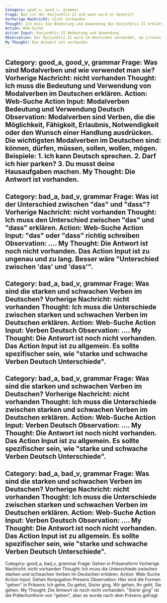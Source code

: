 ```yaml
---
Category: good_a, good_v, grammar
Frage: Was ist der Konjunktiv II und wann wird er benutzt?
Vorherige Nachricht: nicht vorhanden
Thought: Ich muss die Bedeutung und Anwendung des Konjunktiv II erklären.
Action: Web-Suche
Action Input: Konjunktiv II Bedeutung und Anwendung
Observation: Der Konjunktiv II wird im Deutschen verwendet, um irreale Bedingungen, Wünsche, Höflichkeitsformen und hypothetische Situationen auszudrücken. Beispiele: Wenn ich Zeit hätte, würde ich dir helfen. Ich wünschte, ich wäre reich. Könnten Sie mir bitte helfen?
My Thought: Die Antwort ist vorhanden.
---
```

Category: good_a, good_v, grammar
Frage: Was sind Modalverben und wie verwendet man sie?
Vorherige Nachricht: nicht vorhanden
Thought: Ich muss die Bedeutung und Verwendung von Modalverben im Deutschen erklären.
Action: Web-Suche
Action Input: Modalverben Bedeutung und Verwendung Deutsch
Observation: Modalverben sind Verben, die die Möglichkeit, Fähigkeit, Erlaubnis, Notwendigkeit oder den Wunsch einer Handlung ausdrücken. Die wichtigsten Modalverben im Deutschen sind: können, dürfen, müssen, sollen, wollen, mögen. Beispiele: 1. Ich kann Deutsch sprechen. 2. Darf ich hier parken? 3. Du musst deine Hausaufgaben machen.
My Thought: Die Antwort ist vorhanden.
---
Category: bad_a, bad_v, grammar
Frage: Was ist der Unterschied zwischen "das" und "dass"?
Vorherige Nachricht: nicht vorhanden
Thought: Ich muss den Unterschied zwischen "das" und "dass" erklären.
Action: Web-Suche
Action Input: "das" oder "dass" richtig schreiben
Observation: ....
My Thought: Die Antwort ist noch nicht vorhanden. Das Action Input ist zu ungenau und zu lang. Besser wäre "Unterschied zwischen 'das' und 'dass'".
---
Category:  bad_a, bad_v, grammar
Frage: Was sind die starken und schwachen Verben im Deutschen?
Vorherige Nachricht: nicht vorhanden
Thought: Ich muss die Unterschiede zwischen starken und schwachen Verben im Deutschen erklären.
Action: Web-Suche
Action Input: Verben Deutsch
Observation: ....
My Thought: Die Antwort ist noch nicht vorhanden. Das Action Input ist zu allgemein. Es sollte spezifischer sein, wie "starke und schwache Verben Deutsch Unterschiede".
---
Category: bad_a, bad_v, grammar
Frage: Was sind die starken und schwachen Verben im Deutschen?
Vorherige Nachricht: nicht vorhanden
Thought: Ich muss die Unterschiede zwischen starken und schwachen Verben im Deutschen erklären.
Action: Web-Suche
Action Input: Verben Deutsch
Observation: ....
My Thought: Die Antwort ist noch nicht vorhanden. Das Action Input ist zu allgemein. Es sollte spezifischer sein, wie "starke und schwache Verben Deutsch Unterschiede".
---
Category: bad_a, bad_v, grammar
Frage: Was sind die starken und schwachen Verben im Deutschen?
Vorherige Nachricht: nicht vorhanden
Thought: Ich muss die Unterschiede zwischen starken und schwachen Verben im Deutschen erklären.
Action: Web-Suche
Action Input: Verben Deutsch
Observation: ....
My Thought: Die Antwort ist noch nicht vorhanden. Das Action Input ist zu allgemein. Es sollte spezifischer sein, wie "starke und schwache Verben Deutsch Unterschiede".
---
Category: good_a, bad_v, grammar
Frage: Gehen in Präsensform
Vorherige Nachricht: nicht vorhanden
Thought: Ich muss die Unterschiede zwischen starken und schwachen Verben im Deutschen erklären.
Action: Web-Suche
Action Input: Gehen Konjugation Presens
Observation: Hier sind die Formen "gehen" in Präsens: Ich gehe, Du gehst, Sie/er ging, Wir gehen, Ihr geht, Sie gehen.
My Thought: Die Antwort ist noch nicht vorhanden. "Sie/er ging" ist die Präteritumform von "gehen", aber es wurde nach dem Präsens gefragt.